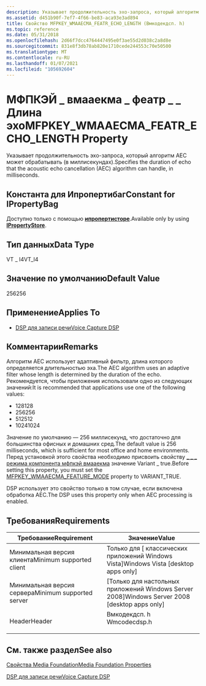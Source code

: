 ```yaml
---
description: Указывает продолжительность эхо-запроса, который алгоритм AEC может обрабатывать (в миллисекундах).
ms.assetid: d451b90f-7ef7-4f66-be83-aca93e3ad894
title: Свойство MFPKEY_WMAAECMA_FEATR_ECHO_LENGTH (Вмкодекдсп. h)
ms.topic: reference
ms.date: 05/31/2018
ms.openlocfilehash: 2d66f7dcc4764447495e0f3ae55d2d038c2a8d8e
ms.sourcegitcommit: 831e8f3db78ab820e1710cede244553c70e50500
ms.translationtype: MT
ms.contentlocale: ru-RU
ms.lasthandoff: 01/07/2021
ms.locfileid: "105692604"
---
```

# <a name="mfpkey_wmaaecma_featr_echo_length-property"></a><span data-ttu-id="5f337-103">МФПКЭЙ \_ вмааекма \_ феатр \_ \_ Длина эхо</span><span class="sxs-lookup"><span data-stu-id="5f337-103">MFPKEY\_WMAAECMA\_FEATR\_ECHO\_LENGTH Property</span></span>

<span data-ttu-id="5f337-104">Указывает продолжительность эхо-запроса, который алгоритм AEC может обрабатывать (в миллисекундах).</span><span class="sxs-lookup"><span data-stu-id="5f337-104">Specifies the duration of echo that the acoustic echo cancellation (AEC) algorithm can handle, in milliseconds.</span></span>

## <a name="constant-for-ipropertybag"></a><span data-ttu-id="5f337-105">Константа для Ипропертибаг</span><span class="sxs-lookup"><span data-stu-id="5f337-105">Constant for IPropertyBag</span></span>

<span data-ttu-id="5f337-106">Доступно только с помощью [**ипропертисторе**](/windows/win32/api/propsys/nn-propsys-ipropertystore).</span><span class="sxs-lookup"><span data-stu-id="5f337-106">Available only by using [**IPropertyStore**](/windows/win32/api/propsys/nn-propsys-ipropertystore).</span></span>

## <a name="data-type"></a><span data-ttu-id="5f337-107">Тип данных</span><span class="sxs-lookup"><span data-stu-id="5f337-107">Data Type</span></span>

<span data-ttu-id="5f337-108">VT \_ I4</span><span class="sxs-lookup"><span data-stu-id="5f337-108">VT\_I4</span></span>

## <a name="default-value"></a><span data-ttu-id="5f337-109">Значение по умолчанию</span><span class="sxs-lookup"><span data-stu-id="5f337-109">Default Value</span></span>

<span data-ttu-id="5f337-110">256</span><span class="sxs-lookup"><span data-stu-id="5f337-110">256</span></span>

## <a name="applies-to"></a><span data-ttu-id="5f337-111">Применение</span><span class="sxs-lookup"><span data-stu-id="5f337-111">Applies To</span></span>

-   [<span data-ttu-id="5f337-112">DSP для записи речи</span><span class="sxs-lookup"><span data-stu-id="5f337-112">Voice Capture DSP</span></span>](voicecapturedmo.md)

## <a name="remarks"></a><span data-ttu-id="5f337-113">Комментарии</span><span class="sxs-lookup"><span data-stu-id="5f337-113">Remarks</span></span>

<span data-ttu-id="5f337-114">Алгоритм AEC использует адаптивный фильтр, длина которого определяется длительностью эха.</span><span class="sxs-lookup"><span data-stu-id="5f337-114">The AEC algorithm uses an adaptive filter whose length is determined by the duration of the echo.</span></span> <span data-ttu-id="5f337-115">Рекомендуется, чтобы приложения использовали одно из следующих значений:</span><span class="sxs-lookup"><span data-stu-id="5f337-115">It is recommended that applications use one of the following values:</span></span>

-   <span data-ttu-id="5f337-116">128</span><span class="sxs-lookup"><span data-stu-id="5f337-116">128</span></span>
-   <span data-ttu-id="5f337-117">256</span><span class="sxs-lookup"><span data-stu-id="5f337-117">256</span></span>
-   <span data-ttu-id="5f337-118">512</span><span class="sxs-lookup"><span data-stu-id="5f337-118">512</span></span>
-   <span data-ttu-id="5f337-119">1024</span><span class="sxs-lookup"><span data-stu-id="5f337-119">1024</span></span>

<span data-ttu-id="5f337-120">Значение по умолчанию — 256 миллисекунд, что достаточно для большинства офисных и домашних сред.</span><span class="sxs-lookup"><span data-stu-id="5f337-120">The default value is 256 milliseconds, which is sufficient for most office and home environments.</span></span> <span data-ttu-id="5f337-121">Перед установкой этого свойства необходимо присвоить свойству [ \_ \_ \_ режима компонента мфпкэй вмааекма](mfpkey-wmaaecma-feature-modeproperty.md) значение Variant \_ true.</span><span class="sxs-lookup"><span data-stu-id="5f337-121">Before setting this property, you must set the [MFPKEY\_WMAAECMA\_FEATURE\_MODE](mfpkey-wmaaecma-feature-modeproperty.md) property to VARIANT\_TRUE.</span></span>

<span data-ttu-id="5f337-122">DSP использует это свойство только в том случае, если включена обработка AEC.</span><span class="sxs-lookup"><span data-stu-id="5f337-122">The DSP uses this property only when AEC processing is enabled.</span></span>

## <a name="requirements"></a><span data-ttu-id="5f337-123">Требования</span><span class="sxs-lookup"><span data-stu-id="5f337-123">Requirements</span></span>



| <span data-ttu-id="5f337-124">Требование</span><span class="sxs-lookup"><span data-stu-id="5f337-124">Requirement</span></span> | <span data-ttu-id="5f337-125">Значение</span><span class="sxs-lookup"><span data-stu-id="5f337-125">Value</span></span> |
|-------------------------------------|-----------------------------------------------------------------------------------------|
| <span data-ttu-id="5f337-126">Минимальная версия клиента</span><span class="sxs-lookup"><span data-stu-id="5f337-126">Minimum supported client</span></span><br/> | <span data-ttu-id="5f337-127">Только для \[ классических приложений Windows Vista\]</span><span class="sxs-lookup"><span data-stu-id="5f337-127">Windows Vista \[desktop apps only\]</span></span><br/>                                          |
| <span data-ttu-id="5f337-128">Минимальная версия сервера</span><span class="sxs-lookup"><span data-stu-id="5f337-128">Minimum supported server</span></span><br/> | <span data-ttu-id="5f337-129">\[Только для настольных приложений Windows Server 2008\]</span><span class="sxs-lookup"><span data-stu-id="5f337-129">Windows Server 2008 \[desktop apps only\]</span></span><br/>                                    |
| <span data-ttu-id="5f337-130">Header</span><span class="sxs-lookup"><span data-stu-id="5f337-130">Header</span></span><br/>                   | <dl> <span data-ttu-id="5f337-131"><dt>Вмкодекдсп. h</dt></span><span class="sxs-lookup"><span data-stu-id="5f337-131"><dt>Wmcodecdsp.h</dt></span></span> </dl> |



## <a name="see-also"></a><span data-ttu-id="5f337-132">См. также раздел</span><span class="sxs-lookup"><span data-stu-id="5f337-132">See also</span></span>

<dl> <dt>

[<span data-ttu-id="5f337-133">Свойства Media Foundation</span><span class="sxs-lookup"><span data-stu-id="5f337-133">Media Foundation Properties</span></span>](media-foundation-properties.md)
</dt> <dt>

[<span data-ttu-id="5f337-134">DSP для записи речи</span><span class="sxs-lookup"><span data-stu-id="5f337-134">Voice Capture DSP</span></span>](voicecapturedmo.md)
</dt> </dl>

 

 
